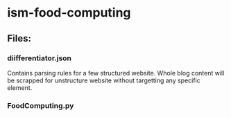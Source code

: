 # ism-food-computing

## Files:

### diifferentiator.json

Contains parsing rules for a few structured website. Whole blog content will be scrapped for unstructure website without targetting any specific element.

### FoodComputing.py
